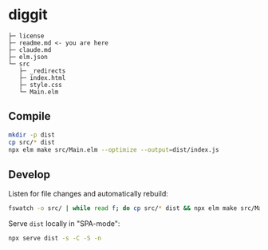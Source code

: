 # diggit

    ├─ license
    ├─ readme.md <- you are here
    ├─ claude.md
    ├─ elm.json
    └─ src
       ├─ _redirects
       ├─ index.html
       ├─ style.css
       └─ Main.elm

## Compile

```bash
mkdir -p dist
cp src/* dist
npx elm make src/Main.elm --optimize --output=dist/index.js
```

## Develop

Listen for file changes and automatically rebuild:

```bash
fswatch -o src/ | while read f; do cp src/* dist && npx elm make src/Main.elm --debug --output=dist/index.js; done
```

Serve `dist` locally in "SPA-mode":

```bash
npx serve dist -s -C -S -n
```
